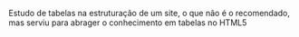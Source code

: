 Estudo de tabelas na estruturação de um site, o que não é o recomendado, mas serviu para abrager o conhecimento em tabelas no HTML5
